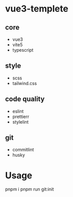 # vue3-templete

## core

- vue3
- vite5
- typescript

## style

- scss
- tailwind.css

## code quality

- eslint
- prettierr
- stylelint

## git

- commitlint
- husky

# Usage

pnpm i
pnpm run git:init
